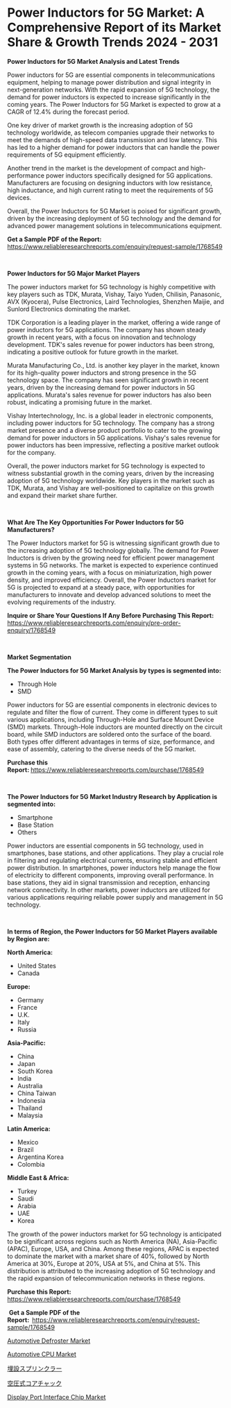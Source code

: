 <p><h1>Power Inductors for 5G Market: A Comprehensive Report of its Market Share & Growth Trends 2024 - 2031</h1></p><p><strong>Power Inductors for 5G Market Analysis and Latest Trends</strong></p>
<p><p>Power inductors for 5G are essential components in telecommunications equipment, helping to manage power distribution and signal integrity in next-generation networks. With the rapid expansion of 5G technology, the demand for power inductors is expected to increase significantly in the coming years. The Power Inductors for 5G Market is expected to grow at a CAGR of 12.4% during the forecast period.</p><p>One key driver of market growth is the increasing adoption of 5G technology worldwide, as telecom companies upgrade their networks to meet the demands of high-speed data transmission and low latency. This has led to a higher demand for power inductors that can handle the power requirements of 5G equipment efficiently.</p><p>Another trend in the market is the development of compact and high-performance power inductors specifically designed for 5G applications. Manufacturers are focusing on designing inductors with low resistance, high inductance, and high current rating to meet the requirements of 5G devices.</p><p>Overall, the Power Inductors for 5G Market is poised for significant growth, driven by the increasing deployment of 5G technology and the demand for advanced power management solutions in telecommunications equipment.</p></p>
<p><strong>Get a Sample PDF of the Report:&nbsp;</strong> <a href="https://www.reliableresearchreports.com/enquiry/request-sample/1768549">https://www.reliableresearchreports.com/enquiry/request-sample/1768549</a></p>
<p>&nbsp;</p>
<p><strong>Power Inductors for 5G Major Market Players</strong></p>
<p><p>The power inductors market for 5G technology is highly competitive with key players such as TDK, Murata, Vishay, Taiyo Yuden, Chilisin, Panasonic, AVX (Kyocera), Pulse Electronics, Laird Technologies, Shenzhen Maijie, and Sunlord Electronics dominating the market. </p><p>TDK Corporation is a leading player in the market, offering a wide range of power inductors for 5G applications. The company has shown steady growth in recent years, with a focus on innovation and technology development. TDK's sales revenue for power inductors has been strong, indicating a positive outlook for future growth in the market.</p><p>Murata Manufacturing Co., Ltd. is another key player in the market, known for its high-quality power inductors and strong presence in the 5G technology space. The company has seen significant growth in recent years, driven by the increasing demand for power inductors in 5G applications. Murata's sales revenue for power inductors has also been robust, indicating a promising future in the market.</p><p>Vishay Intertechnology, Inc. is a global leader in electronic components, including power inductors for 5G technology. The company has a strong market presence and a diverse product portfolio to cater to the growing demand for power inductors in 5G applications. Vishay's sales revenue for power inductors has been impressive, reflecting a positive market outlook for the company.</p><p>Overall, the power inductors market for 5G technology is expected to witness substantial growth in the coming years, driven by the increasing adoption of 5G technology worldwide. Key players in the market such as TDK, Murata, and Vishay are well-positioned to capitalize on this growth and expand their market share further.</p></p>
<p>&nbsp;</p>
<p><strong>What Are The Key Opportunities For Power Inductors for 5G Manufacturers?</strong></p>
<p><p>The Power Inductors market for 5G is witnessing significant growth due to the increasing adoption of 5G technology globally. The demand for Power Inductors is driven by the growing need for efficient power management systems in 5G networks. The market is expected to experience continued growth in the coming years, with a focus on miniaturization, high power density, and improved efficiency. Overall, the Power Inductors market for 5G is projected to expand at a steady pace, with opportunities for manufacturers to innovate and develop advanced solutions to meet the evolving requirements of the industry.</p></p>
<p><strong>Inquire or Share Your Questions If Any Before Purchasing This Report:</strong> <a href="https://www.reliableresearchreports.com/enquiry/pre-order-enquiry/1768549">https://www.reliableresearchreports.com/enquiry/pre-order-enquiry/1768549</a></p>
<p>&nbsp;</p>
<p><strong>Market Segmentation</strong></p>
<p><strong>The Power Inductors for 5G Market Analysis by types is segmented into:</strong></p>
<p><ul><li>Through Hole</li><li>SMD</li></ul></p>
<p><p>Power inductors for 5G are essential components in electronic devices to regulate and filter the flow of current. They come in different types to suit various applications, including Through-Hole and Surface Mount Device (SMD) markets. Through-Hole inductors are mounted directly on the circuit board, while SMD inductors are soldered onto the surface of the board. Both types offer different advantages in terms of size, performance, and ease of assembly, catering to the diverse needs of the 5G market.</p></p>
<p><strong>Purchase this Report:&nbsp;</strong><a href="https://www.reliableresearchreports.com/purchase/1768549">https://www.reliableresearchreports.com/purchase/1768549</a></p>
<p>&nbsp;</p>
<p><strong>The Power Inductors for 5G Market Industry Research by Application is segmented into:</strong></p>
<p><ul><li>Smartphone</li><li>Base Station</li><li>Others</li></ul></p>
<p><p>Power inductors are essential components in 5G technology, used in smartphones, base stations, and other applications. They play a crucial role in filtering and regulating electrical currents, ensuring stable and efficient power distribution. In smartphones, power inductors help manage the flow of electricity to different components, improving overall performance. In base stations, they aid in signal transmission and reception, enhancing network connectivity. In other markets, power inductors are utilized for various applications requiring reliable power supply and management in 5G technology.</p></p>
<p>&nbsp;</p>
<p><strong>In terms of Region, the Power Inductors for 5G Market Players available by Region are:</strong></p>
<p>
    <p> <strong> North America: </strong>
        <ul>
            <li>United States</li>
            <li>Canada</li>
        </ul>
        </p> 
    <p> <strong> Europe: </strong>
        <ul>
            <li>Germany</li>
            <li>France</li>
            <li>U.K.</li>
            <li>Italy</li>
            <li>Russia</li>
        </ul>
        </p> 
    <p> <strong> Asia-Pacific: </strong>
        <ul>
            <li>China</li>
            <li>Japan</li>
            <li>South Korea</li>
            <li>India</li>
            <li>Australia</li>
            <li>China Taiwan</li>
            <li>Indonesia</li>
            <li>Thailand</li>
            <li>Malaysia</li>
        </ul>
        </p> 
    <p> <strong> Latin America: </strong>
        <ul>
            <li>Mexico</li>
            <li>Brazil</li>
            <li>Argentina Korea</li>
            <li>Colombia</li>
        </ul>
        </p> 
    <p> <strong> Middle East & Africa: </strong>
        <ul>
            <li>Turkey</li>
            <li>Saudi</li>
            <li>Arabia</li>
            <li>UAE</li>
            <li>Korea</li>
        </ul>
    </p>
    </p>
<p><p>The growth of the power inductors market for 5G technology is anticipated to be significant across regions such as North America (NA), Asia-Pacific (APAC), Europe, USA, and China. Among these regions, APAC is expected to dominate the market with a market share of 40%, followed by North America at 30%, Europe at 20%, USA at 5%, and China at 5%. This distribution is attributed to the increasing adoption of 5G technology and the rapid expansion of telecommunication networks in these regions.</p></p>
<p><strong>Purchase this Report: </strong><a href="https://www.reliableresearchreports.com/purchase/1768549">https://www.reliableresearchreports.com/purchase/1768549</a></p>
<p>&nbsp;<strong>Get a Sample PDF of the Report:&nbsp;&nbsp;</strong><a href="https://www.reliableresearchreports.com/enquiry/request-sample/1768549">https://www.reliableresearchreports.com/enquiry/request-sample/1768549</a></p>
<p><strong></strong></p>
<p><p><a href="https://issuu.com/reportprime-2/docs/automotive-defroster-market-size-2030.pptx">Automotive Defroster Market</a></p><p><a href="https://issuu.com/reportprime-2/docs/automotive-cpu-market-size-2030.pptx">Automotive CPU Market</a></p><p><a href="https://github.com/luffiazaza/Market-Research-Report-List-1/blob/main/822976313245.md">埋設スプリンクラー</a></p><p><a href="https://github.com/avbqbctihcbe2/Market-Research-Report-List-1/blob/main/769276413244.md">空圧式コアチャック</a></p><p><a href="https://github.com/dimitrishawkinswaynenp91rgz/Market-Research-Report-List-2/blob/main/display-port-interface-chip-market.md">Display Port Interface Chip Market</a></p></p>